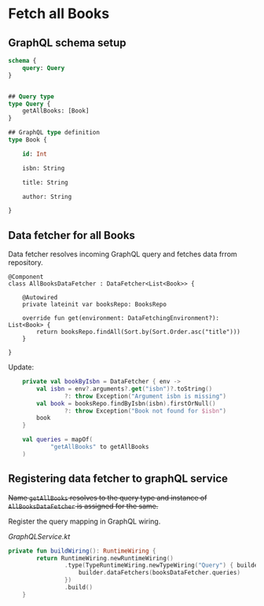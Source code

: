 # Fetch all Books

## GraphQL schema setup



```sql
schema {
    query: Query
}


## Query type
type Query {
    getAllBooks: [Book]
}

## GraphQL type definition
type Book {

    id: Int

    isbn: String

    title: String

    author: String

}
```



## Data fetcher for all Books

Data fetcher resolves incoming GraphQL query and fetches data frrom repository.

```
@Component
class AllBooksDataFetcher : DataFetcher<List<Book>> {

    @Autowired
    private lateinit var booksRepo: BooksRepo

    override fun get(environment: DataFetchingEnvironment?): List<Book> {
        return booksRepo.findAll(Sort.by(Sort.Order.asc("title")))
    }

}
```

Update:

```kotlin
    private val bookByIsbn = DataFetcher { env ->
        val isbn = env?.arguments?.get("isbn")?.toString()
                ?: throw Exception("Argument isbn is missing")
        val book = booksRepo.findByIsbn(isbn).firstOrNull()
                ?: throw Exception("Book not found for $isbn")
        book
    }

    val queries = mapOf(
            "getAllBooks" to getAllBooks
    )

```



## Registering data fetcher to graphQL service

~~Name `getAllBooks` resolves to the query type and instance of `AllBooksDataFetcher` is assigned for the same.~~

Register the query mapping in GraphQL wiring.

*GraphQLService.kt*

```kotlin
private fun buildWiring(): RuntimeWiring {
        return RuntimeWiring.newRuntimeWiring()
                .type(TypeRuntimeWiring.newTypeWiring("Query") { builder ->
                    builder.dataFetchers(booksDataFetcher.queries)
                })
                .build()
    }
```

